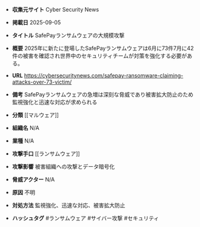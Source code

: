 - **収集元サイト**
Cyber Security News

- **掲載日**
2025-09-05

- **タイトル**
SafePayランサムウェアの大規模攻撃

- **概要**
2025年に新たに登場したSafePayランサムウェアは6月に73件7月に42件の被害を確認され世界中のセキュリティチームが対策を強化する必要がある。

- **URL**
https://cybersecuritynews.com/safepay-ransomware-claiming-attacks-over-73-victim/

- **備考**
SafePayランサムウェアの急増は深刻な脅威であり被害拡大防止のため監視強化と迅速な対応が求められる

- **分類**
[[マルウェア]]

- **組織名**
N/A

- **業種**
N/A

- **攻撃手口**
[[ランサムウェア]]

- **攻撃影響**
被害組織への攻撃とデータ暗号化

- **脅威アクター**
N/A

- **原因**
不明

- **対処方法**
監視強化、迅速な対応、被害拡大防止

- **ハッシュタグ**
#ランサムウェア #サイバー攻撃 #セキュリティ
